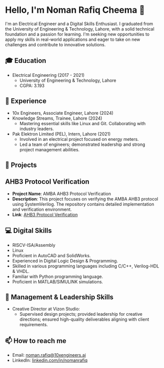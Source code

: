 # Hello, I'm Noman Rafiq Cheema 👋

I'm an Electrical Engineer and a Digital Skills Enthusiast. I graduated from the University of Engineering & Technology, Lahore, with a solid technical foundation and a passion for learning. I'm seeking new opportunities to apply my skills in real-world applications and eager to take on new challenges and contribute to innovative solutions.

## 🎓 Education
- Electrical Engineering (2017 - 2021)
  - University of Engineering & Technology, Lahore
  - CGPA: 3.193

## 💼 Experience
- 10x Engineers, Associate Engineer, Lahore (2024)
- Knowledge Streams, Trainee, Lahore (2024)
  - Mastering essential skills like Linux and Git.
Collaborating with industry leaders.
- Pak Elektron Limited (PEL), Intern, Lahore (2021)
  - Involved in an electrical project focused on energy meters.
  - Led a team of engineers; demonstrated leadership and strong project management abilities.

## 🚀 Projects
## AHB3 Protocol Verification
- **Project Name**: AMBA AHB3 Protocol Verification
- **Description**: This project focuses on verifying the AMBA AHB3 protocol using SystemVerilog. The repository contains detailed implementation and verification environment.
- **Link**: [AHB3 Protocol Verification](https://github.com/Noman-10xe/SV-for-Verification/tree/main/Final-Project/AMBA-AHB3-PROTOCOL-Verification)

## 💻 Digital Skills 
- RISCV-ISA/Assembly
- Linux
- Proficient in AutoCAD and SolidWorks.
- Experienced in Digital Logic Design & Programming.
- Skilled in various programming languages including C/C++, Verilog-HDL & VHDL.
- Familiar with Python programming language.
- Proficient in MATLAB/SIMULINK simulations.

## 🎨 Management & Leadership Skills 
- Creative Director at Vizon Studio:
  - Supervised design projects; provided leadership for creative directions; ensured high-quality deliverables aligning with client requirements.

## 📫 How to reach me
- Email: noman.rafiq@10xengineers.ai
- LinkedIn: [linkedin.com/in/nomanrafiq](https://www.linkedin.com/in/ImNomanCR7/)
